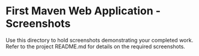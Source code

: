 # First Maven Web Application - Screenshots

Use this directory to hold screenshots demonstrating your completed work. Refer to the project README.md for details on the required screenshots.